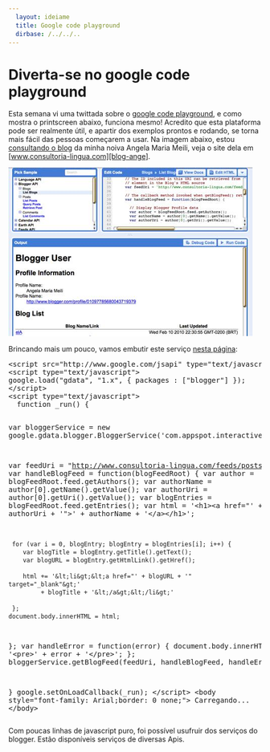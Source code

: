 ```yaml
---
  layout: ideiame 
  title: Google code playground 
  dirbase: /../../..
---
```


# Diverta-se no google code playground

Esta semana vi uma twittada sobre o [google code playground][playground], e como mostra o printscreen abaixo, funciona mesmo! Acredito que esta plataforma pode ser realmente útil, e apartir dos exemplos prontos e rodando, se torna mais fácil das pessoas começarem a usar. Na imagem abaixo, estou [consultando o blog][blog-ange] da minha noiva Angela Maria Meili, veja o site dela em [www.consultoria-lingua.com][blog-ange].

![playground-printscreen]

Brincando mais um pouco, vamos embutir este serviço [nesta página][pagina-html-usando-servico]:

<div><pre class="prettyprint">
&lt;script src="http://www.google.com/jsapi" type="text/javascript"&gt;&lt;/script&gt;
&lt;script type="text/javascript"&gt;
google.load("gdata", "1.x", { packages : ["blogger"] });
&lt;/script&gt;
&lt;script type="text/javascript"&gt;
  function _run() {

  var bloggerService =
      new google.gdata.blogger.BloggerService('com.appspot.interactivesampler');
  
  var feedUri = "http://www.consultoria-lingua.com/feeds/posts/default?alt=rss";
  var handleBlogFeed = function(blogFeedRoot) {
     var author = blogFeedRoot.feed.getAuthors();
     var authorName = author[0].getName().getValue();
     var authorUri = author[0].getUri().getValue();
     var blogEntries = blogFeedRoot.feed.getEntries();
     var html = '&lt;h1&gt;&lt;a href="' + authorUri + '"&gt;' + 
                authorName + '&lt;/a&gt;&lt;/h1&gt;';
     
     for (var i = 0, blogEntry; blogEntry = blogEntries[i]; i++) {
        var blogTitle = blogEntry.getTitle().getText();
        var blogURL = blogEntry.getHtmlLink().getHref();
         
        html += '&lt;li&gt;&lt;a href="' + blogURL + '" target="_blank"&gt;'
             + blogTitle + '&lt;/a&gt;&lt;/li&gt;'
        
     };
    document.body.innerHTML = html;
  };
  var handleError = function(error) {
    document.body.innerHTML = '&lt;pre&gt;' + error + '&lt;/pre&gt;';
  };
  bloggerService.getBlogFeed(feedUri, handleBlogFeed, handleError);
  
}
google.setOnLoadCallback(_run);
  &lt;/script&gt;
&lt;body style="font-family: Arial;border: 0 none;"&gt;
Carregando...
&lt;/body&gt;
</pre></div>

Com poucas linhas de javascript puro, foi possível usufruir dos serviços do blogger. Estão disponíveis serviços de diversas Apis. 

[playground]: http://code.google.com/apis/ajax/playground
[blog-ange]: http://www.consultoria-lingua.com
[pagina-html-usando-servico]: http://savedbythegoog.appspot.com/?id=3ccfc6e0bc3ed8159f3869fd773001b3551370c3
[playground-printscreen]: /images/google_code_playground.jpg
